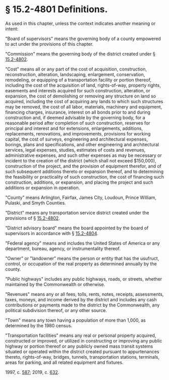 # § 15.2-4801 Definitions.

<p>As used in this chapter, unless the context indicates another meaning or intent:</p><p>"Board of supervisors"  means the governing body of a county empowered to act under the provisions of this chapter.</p><p>"Commission"  means the governing body of the district created under § <a href='/vacode/15.2-4802/'>15.2-4802</a>.</p><p>"Cost"  means all or any part of the cost of acquisition, construction, reconstruction, alteration, landscaping, enlargement, conservation, remodeling, or equipping of a transportation facility or portion thereof, including the cost of the acquisition of land, rights-of-way, property rights, easements and interests acquired for such construction, alteration, or expansion, the cost of demolishing or removing any structure on land so acquired, including the cost of acquiring any lands to which such structures may be removed, the cost of all labor, materials, machinery and equipment, financing charges, insurance, interest on all bonds prior to and during construction and, if deemed advisable by the governing body, for a reasonable period after completion of such construction, reserves for principal and interest and for extensions, enlargements, additions, replacements, renovations, and improvements, provisions for working capital, the cost of surveys, engineering and architectural expenses, borings, plans and specifications, and other engineering and architectural services, legal expenses, studies, estimates of costs and revenues, administrative expenses, and such other expenses as may be necessary or incident to the creation of the district (which shall not exceed $150,000), construction of the project, and the provision of equipment therefor, and of such subsequent additions thereto or expansion thereof, and to determining the feasibility or practicality of such construction, the cost of financing such construction, additions, or expansion, and placing the project and such additions or expansion in operation.</p><p>"County"  means Arlington, Fairfax, James City, Loudoun, Prince William, Pulaski, and Smyth Counties.</p><p>"District"  means any transportation service district created under the provisions of § <a href='/vacode/15.2-4802/'>15.2-4802</a>.</p><p>"District advisory board"  means the board appointed by the board of supervisors in accordance with § <a href='/vacode/15.2-4804/'>15.2-4804</a>.</p><p>"Federal agency"  means and includes the United States of America or any department, bureau, agency, or instrumentality thereof.</p><p>"Owner"  or "landowner"  means the person or entity that has the usufruct, control, or occupation of the real property as determined annually by the county.</p><p>"Public highways"  includes any public highways, roads, or streets, whether maintained by the Commonwealth or otherwise.</p><p>"Revenues"  means any or all fees, tolls, rents, notes, receipts, assessments, taxes, moneys, and income derived by the district and includes any cash contributions or payments made to the district by the Commonwealth, any political subdivision thereof, or any other source.</p><p>"Town"  means any town having a population of more than 1,000, as determined by the 1980 census.</p><p>"Transportation facilities"  means any real or personal property acquired, constructed or improved, or utilized in constructing or improving any public highway or portion thereof or any publicly owned mass transit systems situated or operated within the district created pursuant to appurtenances thereto, rights-of-way, bridges, tunnels, transportation stations, terminals, areas for parking, and all related equipment and fixtures.</p><p>1997, c. <a href='http://lis.virginia.gov/cgi-bin/legp604.exe?971+ful+CHAP0587'>587</a>; 2019, c. <a href='http://lis.virginia.gov/cgi-bin/legp604.exe?191+ful+CHAP0632'>632</a>.</p>